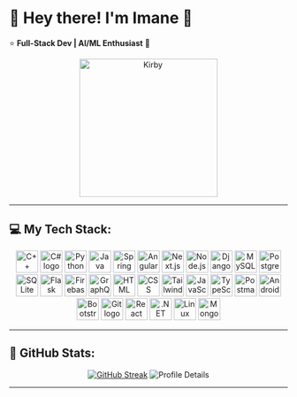 # 🌸 Hey there! I'm Imane 👋
⭐ **Full-Stack Dev | AI/ML Enthusiast** 💖
<div align="center">
  <img src="https://64.media.tumblr.com/77f414d0af3e17247a424e5d947b15d0/tumblr_mjscoibB9m1reats2o1_r2_500.gifv" width="250" alt="Kirby"/>
</div>


---

## 💻 My Tech Stack:
<p align="center">
  <a href="#"><img src="https://skillicons.dev/icons?i=cpp" height="40" alt="C++ logo"  /></a>
  <a href="#"><img src="https://skillicons.dev/icons?i=cs" height="40" alt="C# logo"  /></a>
  <a href="#"><img src="https://skillicons.dev/icons?i=python" height="40" alt="Python logo"  /></a>
  <a href="#"><img src="https://skillicons.dev/icons?i=java" height="40" alt="Java logo"  /></a>
  <a href="#"><img src="https://skillicons.dev/icons?i=spring" height="40" alt="Spring Boot logo"  /></a>
  <a href="#"><img src="https://skillicons.dev/icons?i=angular" height="40" alt="Angular logo"  /></a>
  <a href="#"><img src="https://skillicons.dev/icons?i=nextjs" height="40" alt="Next.js logo"  /></a>
  <a href="#"><img src="https://skillicons.dev/icons?i=nodejs" height="40" alt="Node.js logo"  /></a>
  <a href="#"><img src="https://skillicons.dev/icons?i=django" height="40" alt="Django logo"  /></a>
  <a href="#"><img src="https://skillicons.dev/icons?i=mysql" height="40" alt="MySQL logo"  /></a>
  <a href="#"><img src="https://skillicons.dev/icons?i=postgresql" height="40" alt="PostgreSQL logo"  /></a>
  <a href="#"><img src="https://skillicons.dev/icons?i=sqlite" height="40" alt="SQLite logo"  /></a>
  <a href="#"><img src="https://skillicons.dev/icons?i=flask" height="40" alt="Flask logo"  /></a>
  <a href="#"><img src="https://skillicons.dev/icons?i=firebase" height="40" alt="Firebase logo"  /></a>
  <a href="#"><img src="https://skillicons.dev/icons?i=graphql" height="40" alt="GraphQL logo"  /></a>
  <a href="#"><img src="https://skillicons.dev/icons?i=html" height="40" alt="HTML logo"  /></a>
  <a href="#"><img src="https://skillicons.dev/icons?i=css" height="40" alt="CSS logo"  /></a>
  <a href="#"><img src="https://skillicons.dev/icons?i=tailwind" height="40" alt="Tailwind CSS logo"  /></a>
  <a href="#"><img src="https://skillicons.dev/icons?i=js" height="40" alt="JavaScript logo"  /></a>
  <a href="#"><img src="https://skillicons.dev/icons?i=typescript" height="40" alt="TypeScript logo"  /></a>
  <a href="#"><img src="https://skillicons.dev/icons?i=postman" height="40" alt="Postman logo"  /></a>
  <a href="#"><img src="https://skillicons.dev/icons?i=androidstudio" height="40" alt="Android logo"  /></a>
  <a href="#"><img src="https://skillicons.dev/icons?i=bootstrap" height="40" alt="Bootstrap logo"  /></a>
  <a href="#"><img src="https://skillicons.dev/icons?i=git" height="40" alt="Git logo"  /></a>
  <a href="#"><img src="https://skillicons.dev/icons?i=react" height="40" alt="React logo"  /></a>
  <a href="#"><img src="https://skillicons.dev/icons?i=dotnet" height="40" alt=".NET logo"  /></a>
  <a href="#"><img src="https://skillicons.dev/icons?i=linux" height="40" alt="Linux logo"  /></a>
  <a href="#"><img src="https://skillicons.dev/icons?i=mongodb" height="40" alt="MongoDB logo"  /></a>
</p>

---

## 🪷 GitHub Stats:
<p align="center">
<!--   <img src="https://github-readme-streak-stats.herokuapp.com/?user=imanebelhaj&theme=tokyonight&ring=FF69B4&fire=FF69B4&currStreakLabel=FFB6C1&background=0d1117&sideNums=FFB6C1" alt="GitHub Streak" /> -->
<a href="https://git.io/streak-stats"><img src="https://github-readme-streak-stats.herokuapp.com?user=imanebelhaj&theme=dark&background=000000&border=EBEBEB&stroke=EB2386&ring=EB2386&fire=EB2386&currStreakNum=EBEBEB&sideNums=EBEBEB&currStreakLabel=EB2386" alt="GitHub Streak" /></a>
  

  
  <img src="https://github-profile-summary-cards.vercel.app/api/cards/profile-details?username=imanebelhaj&theme=tokyonight&background=0d1117&text_color=FFB6C1" alt="Profile Details" />
</p>

---
